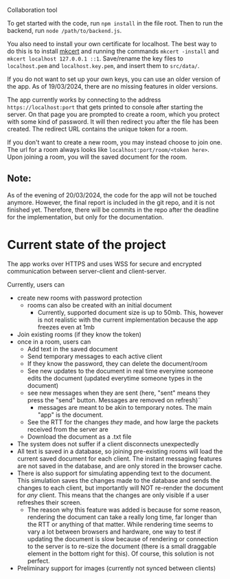 Collaboration tool


To get started with the code, run `npm install` in the file root. Then to run the backend, run `node /path/to/backend.js`.

You also need to install your own certificate for localhost. The best way to do this is to install [mkcert](https://github.com/FiloSottile/mkcert) and running the commands `mkcert -install` and `mkcert localhost 127.0.0.1 ::1`. Save/rename the key files to `localhost.pem` and `localhost.key.pem`, and insert them to `src/data/`.

If you do not want to set up your own keys, you can use an older version of the app. As of 19/03/2024, there are no missing features in older versions. 

The app currently works by connecting to the address `https://localhost:port` that gets printed to console after starting the server. On that page you are prompted to create a room, which you protect with some kind of password. It will then redirect you after the file has been created. The redirect URL contains the unique token for a room.

If you don't want to create a new room, you may instead choose to join one. The url for a room always looks like `localhost:port/room/<token here>`. Upon joining a room, you will the saved document for the room.


## Note:
As of the evening of 20/03/2024, the code for the app will not be touched anymore. However, the final report is included in the git repo, and it is not finished yet. Therefore, there will be commits in the repo after the deadline for the implementation, but only for the documentation. 


# Current state of the project

The app works over HTTPS and uses WSS for secure and encrypted communication between server-client and client-server.

Currently, users can
- create new rooms with password protection
  - rooms can also be created with an initial document
    - Currently, supported document size is up to 50mb. This, however is not realistic with the current implementation because the app freezes even at 1mb
- Join existing rooms (if they know the token)
- once in a room, users can
  - Add text in the saved document
  - Send temporary messages to each active client
  - If they know the password, they can delete the document/room
  - See new updates to the document in real time everyime someone edits the document (updated everytime someone types in the document)
  - see new messages when they are sent (here, "sent" means they press the "send" button. Messages are removed on refresh)¨
    - messages are meant to be akin to temporary notes. The main "app" is the document.
  - See the RTT for the changes _they_ made, and how large the packets received from the server are
  - Download the document as a .txt file
- The system does not suffer if a client disconnects unexpectedly
- All text is saved in a database, so joining pre-existing rooms will load the current saved document for each client. The instant messaging features are not saved in the database, and are only stored in the browser cache.
- There is also support for simulating appending text to the document. This simulation saves the changes made to the database and sends the changes to each client, but importantly will NOT re-render the document for _any_ client. This means that the changes are only visible if a user refreshes their screen.
  - The reason why this feature was added is because for some reason, rendering the document can take a really long time, far longer than the RTT or anything of that matter. While rendering time seems to vary a lot between browsers and hardware, one way to test if updating the document is slow because of rendering or connection to the server is to re-size the document (there is a small draggable element in the bottom right for this). Of course, this solution is not perfect.
- Preliminary support for images (currently not synced between clients)


